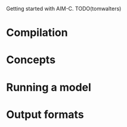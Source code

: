 Getting started with AIM-C.
TODO(tomwalters)


# Compilation #

# Concepts #

# Running a model #

# Output formats #
